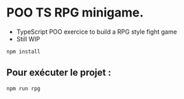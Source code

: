 #  POO TS RPG minigame.

* TypeScript POO exercice to build a RPG style fight game
* Still WIP


```
npm install
```

## Pour exécuter le projet : 
```
npm run rpg
```
